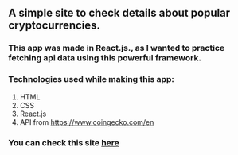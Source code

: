 ## A simple site to check details about popular cryptocurrencies. 
### This app was made in React.js., as I wanted to practice fetching api data using this powerful framework.

### Technologies used while making this app:
1. HTML
2. CSS
3. React.js
4. API from https://www.coingecko.com/en

### You can check this site [here](https://cryptojs.netlify.app/)

